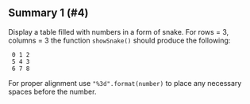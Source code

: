 ## Summary 1 (#4)

Display a table filled with numbers in a form of snake. For rows = 3, columns =
3 the function `showSnake()` should produce the following:

```
 0 1 2
 5 4 3
 6 7 8
```

For proper alignment use `"%3d".format(number)` to place any necessary spaces
before the number.